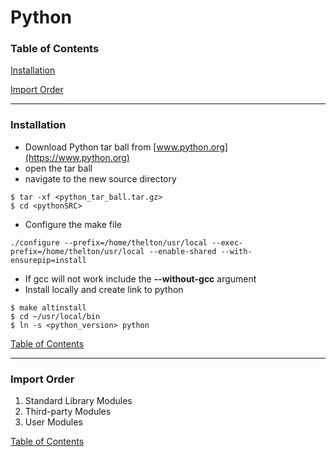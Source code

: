 # Python

### <a name="toc"></a>Table of Contents

[Installation](#installation)

[Import Order](#import_order)

---

### <a name="installation"></a> Installation

  - Download Python tar ball from [www.python.org](https://www.python.org)
  - open the tar ball
  - navigate to the new source directory
  
```
$ tar -xf <python_tar_ball.tar.gz>
$ cd <pythonSRC>
```

  - Configure the make file

```
./configure --prefix=/home/thelton/usr/local --exec-prefix=/home/thelton/usr/local --enable-shared --with-ensurepip=install
```

  - If gcc will not work include the **--without-gcc** argument
  - Install locally and create link to python

```
$ make altinstall
$ cd ~/usr/local/bin
$ ln -s <python_version> python
```

[Table of Contents](#toc)

---

### <a name="import_order"></a> Import Order

1. Standard Library Modules
1. Third-party Modules
1. User Modules

[Table of Contents](#toc)
